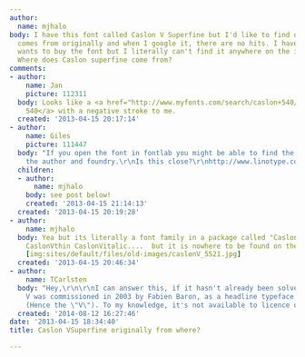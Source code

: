 ```yaml
---
author:
  name: mjhalo
body: I have this font called Caslon V Superfine but I'd like to find out where it
  comes from originally and when I google it, there are no hits. I have a client who
  wants to buy the font but I literally can't find it anywhere on the internet!!!
  Where does Caslon superfine come from?
comments:
- author:
    name: Jan
    picture: 112311
  body: Looks like a <a href="http://www.myfonts.com/search/caslon+540/fonts/">Caslon
    540</a> with a negative stroke to me.
  created: '2013-04-15 20:17:14'
- author:
    name: Giles
    picture: 111447
  body: "If you open the font in fontlab you might be able to find the details of
    the author and foundry.\r\nIs this close?\r\nhttp://www.linotype.com/396606/SGNewCaslonSBStdRoman-ot-cff-std-font.html?showVariation=395828"
  children:
  - author:
      name: mjhalo
    body: see post below!
    created: '2013-04-15 21:14:13'
  created: '2013-04-15 20:19:28'
- author:
    name: mjhalo
  body: Yea but its literally a font family in a package called "CaslonV"  There is
    CaslonVthin CaslonVitalic....  but it is nowhere to be found on the internet...
    [img:sites/default/files/old-images/caslonV_5521.jpg]
  created: '2013-04-15 20:46:34'
- author:
    name: TCarlsten
  body: "Hey,\r\n\r\nI can answer this, if it hasn't already been solved?\r\n\r\nCaslon
    V was commissioned in 2003 by Fabien Baron, as a headline typeface for Vogue Paris
    (Hence the \"V\"). To my knowledge, it's not available to licence or buy.\r\n\r\n/T"
  created: '2014-08-12 16:27:46'
date: '2013-04-15 18:34:40'
title: Caslon VSuperfine originally from where?

---
```

